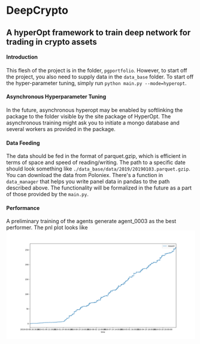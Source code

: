 # DeepCrypto
## A hyperOpt framework to train deep network for trading in crypto assets

#### Introduction
This flesh of the project is in the folder, ```pgportfolio```. However, to start off the project, you also need to supply data in the ```data_base``` folder. To start off the hyper-parameter tuning, simply run ```python main.py --mode=hyperopt```. 

#### Asynchronous Hyperparameter Tuning
In the future, asynchronous hyperopt may be enabled by softlinking the package to the folder visible by the site package of HyperOpt. The asynchronous training might ask you to initiate a mongo database and several workers as provided in the package. 

#### Data Feeding
The data should be fed in the format of parquet.gzip, which is efficient in terms of space and speed of reading/writing. The path to a specific date should look something like ```./data_base/data/2019/20190103.parquet.gzip```. You can download the data from Poloniex. There's a function in ```data_manager``` that helps you write panel data in pandas to the path described above. The functionality will be formalized in the future as a part of those provided by the ```main.py```.

#### Performance
A preliminary training of the agents generate agent_0003 as the best performer. The pnl plot looks like
![PNL for BackTesting by agent_0003](misc/pics/pnls.png)
